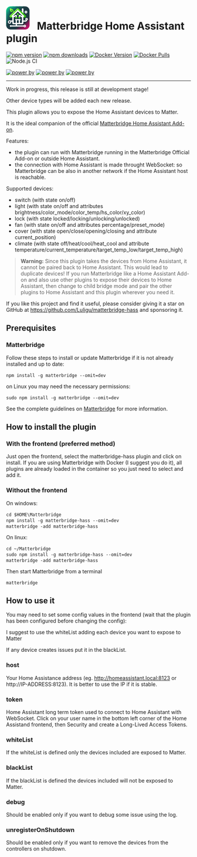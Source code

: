 # <img src="https://github.com/Luligu/matterbridge/blob/main/frontend/public/matterbridge%2064x64.png" alt="Matterbridge Logo" width="64px" height="64px">&nbsp;&nbsp;&nbsp;Matterbridge Home Assistant plugin

[![npm version](https://img.shields.io/npm/v/matterbridge-hass.svg)](https://www.npmjs.com/package/matterbridge-hass)
[![npm downloads](https://img.shields.io/npm/dt/matterbridge-hass.svg)](https://www.npmjs.com/package/matterbridge-hass)
[![Docker Version](https://img.shields.io/docker/v/luligu/matterbridge?label=docker%20version&sort=semver)](https://hub.docker.com/r/luligu/matterbridge)
[![Docker Pulls](https://img.shields.io/docker/pulls/luligu/matterbridge.svg)](https://hub.docker.com/r/luligu/matterbridge)
![Node.js CI](https://github.com/Luligu/matterbridge-hass/actions/workflows/build-matterbridge-plugin.yml/badge.svg)

[![power by](https://img.shields.io/badge/powered%20by-matterbridge-blue)](https://www.npmjs.com/package/matterbridge)
[![power by](https://img.shields.io/badge/powered%20by-node--ansi--logger-blue)](https://www.npmjs.com/package/node-ansi-logger)
[![power by](https://img.shields.io/badge/powered%20by-node--persist--manager-blue)](https://www.npmjs.com/package/node-persist-manager)

---

Work in progress, this release is still at development stage!

Other device types will be added each new release.

This plugin allows you to expose the Home Assistant devices to Matter.

It is the ideal companion of the official [Matterbridge Home Assistant Add-on](https://github.com/Luligu/matterbridge-home-assistant-addon/blob/main/README.md).

Features:

- the plugin can run with Matterbridge running in the Matterbridge Official Add-on or outside Home Assistant.
- the connection with Home Assistant is made throught WebSocket: so Matterbridge can be also in another network if the Home Assistant host is reachable.

Supported devices:

- switch (with state on/off)
- light (with state on/off and attributes brightness/color_mode/color_temp/hs_color/xy_color)
- lock (with state locked/locking/unlocking/unlocked)
- fan (with state on/off and attributes percentage/preset_mode)
- cover (with state open/close/opening/closing and attribute current_position)
- climate (with state off/heat/cool/heat_cool and attribute temperature/current_temperature/target_temp_low/target_temp_high)

> **Warning:** Since this plugin takes the devices from Home Assistant, it cannot be paired back to Home Assistant. This would lead to duplicate devices! If you run Matterbridge like a Home Assistant Add-on and also use other plugins to expose their devices to Home Assistant, then change to child bridge mode and pair the other plugins to Home Assistant and this plugin wherever you need it.

If you like this project and find it useful, please consider giving it a star on GitHub at https://github.com/Luligu/matterbridge-hass and sponsoring it.

## Prerequisites

### Matterbridge

Follow these steps to install or update Matterbridge if it is not already installed and up to date:

```
npm install -g matterbridge --omit=dev
```

on Linux you may need the necessary permissions:

```
sudo npm install -g matterbridge --omit=dev
```

See the complete guidelines on [Matterbridge](https://github.com/Luligu/matterbridge/blob/main/README.md) for more information.

## How to install the plugin

### With the frontend (preferred method)

Just open the frontend, select the matterbridge-hass plugin and click on install. If you are using Matterbridge with Docker (I suggest you do it), all plugins are already loaded in the container so you just need to select and add it.

### Without the frontend

On windows:

```
cd $HOME\Matterbridge
npm install -g matterbridge-hass --omit=dev
matterbridge -add matterbridge-hass
```

On linux:

```
cd ~/Matterbridge
sudo npm install -g matterbridge-hass --omit=dev
matterbridge -add matterbridge-hass
```

Then start Matterbridge from a terminal

```
matterbridge
```

## How to use it

You may need to set some config values in the frontend (wait that the plugin has been configured before changing the config):

I suggest to use the whiteList adding each device you want to expose to Matter

If any device creates issues put it in the blackList.

### host

Your Home Assistance address (eg. http://homeassistant.local:8123 or http://IP-ADDRESS:8123). It is better to use the IP if it is stable.

### token

Home Assistant long term token used to connect to Home Assistant with WebSocket. Click on your user name in the bottom left corner of the Home Assistand frontend, then Security and create a Long-Lived Access Tokens.

### whiteList

If the whiteList is defined only the devices included are exposed to Matter.

### blackList

If the blackList is defined the devices included will not be exposed to Matter.

### debug

Should be enabled only if you want to debug some issue using the log.

### unregisterOnShutdown

Should be enabled only if you want to remove the devices from the controllers on shutdown.
